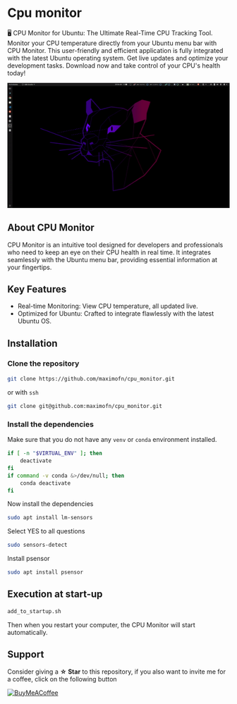 # Cpu monitor

🖥️ CPU Monitor for Ubuntu: The Ultimate Real-Time CPU Tracking Tool. Monitor your CPU temperature directly from your Ubuntu menu bar with CPU Monitor. This user-friendly and efficient application is fully integrated with the latest Ubuntu operating system. Get live updates and optimize your development tasks. Download now and take control of your CPU's health today!

![cpu monitor](cpu_monitor.gif)

## About CPU Monitor
CPU Monitor is an intuitive tool designed for developers and professionals who need to keep an eye on their CPU health in real time. It integrates seamlessly with the Ubuntu menu bar, providing essential information at your fingertips.

## Key Features
 * Real-time Monitoring: View CPU temperature, all updated live.
 * Optimized for Ubuntu: Crafted to integrate flawlessly with the latest Ubuntu OS.

## Installation

### Clone the repository

```bash
git clone https://github.com/maximofn/cpu_monitor.git
```

or with `ssh`

```bash
git clone git@github.com:maximofn/cpu_monitor.git
```

### Install the dependencies

Make sure that you do not have any `venv` or `conda` environment installed.

```bash
if [ -n "$VIRTUAL_ENV" ]; then
    deactivate
fi
if command -v conda &>/dev/null; then
    conda deactivate
fi
```

Now install the dependencies

```bash
sudo apt install lm-sensors
```

Select YES to all questions

```bash
sudo sensors-detect
```

Install psensor

```bash
sudo apt install psensor
```

## Execution at start-up

```bash
add_to_startup.sh
```

Then when you restart your computer, the CPU Monitor will start automatically.

## Support

Consider giving a **☆ Star** to this repository, if you also want to invite me for a coffee, click on the following button

[![BuyMeACoffee](https://img.shields.io/badge/Buy_Me_A_Coffee-support_my_work-FFDD00?style=for-the-badge&logo=buy-me-a-coffee&logoColor=white&labelColor=101010)](https://www.buymeacoffee.com/maximofn)